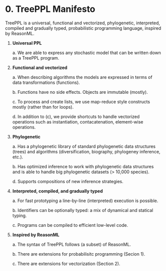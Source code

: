 # 0. TreePPL Manifesto

TreePPL is a universal, functional and vectorized, phylogenetic, interpreted, compiled and gradually typed, probabilistic programming language, inspired by ReasonML.


1. **Universal PPL**

	a. We are able to express any stochastic model that can be written down as a TreePPL program.

2. **Functional and vectorized**

	a. When describing algorithms the models are expressed in terms of data transformations (functions).

	b. Functions have no side effects. Objects are immutable (mostly).

	c. To process and create lists, we use map-reduce style constructs mostly (rather than for loops).
	
	d. In addition to (c), we provide shortcuts to handle vectorized operations such as instantiation, contacatenation, element-wise operations.
	
3. **Phylogenetic**

	a. Has a phylogenetic library of standard phylogenetic data structures (trees) and algorithms (diversification, biography, phylogeney inference, etc.).
	
	b. Has optimized inference to work with phylogenetic data structures and is able to handle big phylogenetic datasets (> 10,000 species).
	
	d. Supports compositions of new inference strategies.
	
4. **Interpreted, compiled, and gradually typed**

	a. For fast prototyping a line-by-line (interpreted) execution is possible.
	
	b. Identifiers can be optionally typed: a mix of dynamical and statical typing.
	
	c. Programs can be compiled to efficient low-level code.
	
5. **Inspired by ReasonML**

	a. The syntax of TreePPL follows (a subset) of ReasonML.
	
	b. There are extensions for probabilisitc programming (Secion 1).
	
	c. There are extensions for vectorization (Section 2).
